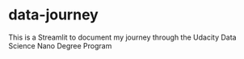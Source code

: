 # data-journey
This is a Streamlit to document my journey through the Udacity Data Science Nano Degree Program 
